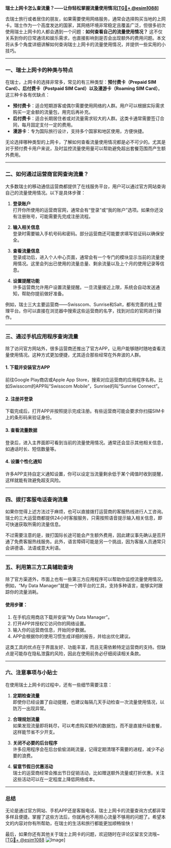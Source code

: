 **瑞士上网卡怎么查流量？——让你轻松掌握流量使用情况[[TG💪+ @esim1088](https://t.me/s/esim1088)]**

去瑞士旅行或者居住的朋友，如果需要使用网络服务，通常会选择购买当地的上网卡。瑞士作为一个高度发达的国家，其网络环境非常稳定且覆盖广泛，但很多初次使用瑞士上网卡的人都会遇到一个问题：**如何查看自己的流量使用情况？** 这不仅关系到你的日常通讯和娱乐需求，也直接影响到是否会出现额外的费用问题。本文将从多个角度详细讲解如何查询瑞士上网卡的流量使用情况，并提供一些实用的小技巧。

---

### 一、瑞士上网卡的种类与特点

在瑞士，上网卡的选择非常多，常见的有三种类型：**预付费卡（Prepaid SIM Card）、后付费卡（Postpaid SIM Card）以及漫游卡（Roaming SIM Card）**。这三种卡各有优缺点：

- **预付费卡**：适合短期游客或偶尔需要使用网络的人群。用户可以根据实际需求购买一定金额的流量包，用完后再补充。
- **后付费卡**：适合长期居住者或对流量需求较大的人群。这类卡通常需要签订合同，每月固定支付一定的费用。
- **漫游卡**：专为国际旅行设计，支持多个国家和地区使用，方便快捷。

无论选择哪种类型的上网卡，了解如何查看流量使用情况都是必不可少的。尤其是对于预付费卡用户来说，及时监控流量使用量可以帮助避免超出套餐范围而产生额外费用。

---

### 二、如何通过运营商官网查询流量？

大多数瑞士的移动通信运营商都提供了在线服务平台，用户可以通过官方网站查询自己的流量使用情况。以下是具体步骤：

1. **登录账户**  
   打开你所使用的运营商官网，通常会有“登录”或“我的账户”选项。如果你还没有注册账号，可能需要先完成注册流程。

2. **输入相关信息**  
   登录时需要输入手机号码和密码。部分运营商还可能要求填写验证码以确保安全。

3. **查看流量信息**  
   登录成功后，进入个人中心页面，通常会有一个专门的模块显示当前的流量使用情况。这里会列出已使用的流量总量、剩余流量以及上个月的使用记录等信息。

4. **设置提醒功能**  
   许多运营商允许用户设置流量提醒。一旦流量接近上限，系统会自动发送通知，帮助你提前做好准备。

例如，瑞士三大主要运营商——Swisscom、Sunrise和Salt，都有完善的线上管理平台。你可以直接在浏览器中搜索这些运营商的名字，找到对应的官网进行操作。

---

### 三、通过手机应用程序查询流量

除了访问官方网站外，很多运营商还推出了官方APP，让用户能够随时随地查看流量使用情况。这种方式更加便捷，尤其适合那些经常在外奔波的人群。

#### 1. 下载并安装官方APP  
前往Google Play商店或Apple App Store，搜索对应运营商的应用程序名称。比如Swisscom的APP叫“Swisscom Mobile”，Sunrise的叫“Sunrise Connect”。

#### 2. 注册并登录  
下载完成后，打开APP并按照提示完成注册。有些运营商可能会要求你扫描SIM卡上的条形码来验证身份。

#### 3. 查看流量数据  
登录后，进入主界面即可看到当前的流量使用情况。通常还会显示其他相关信息，如通话时长、短信数量等。

#### 4. 设置个性化通知  
许多APP支持自定义通知设置，你可以设定当流量剩余低于某个阈值时收到提醒，这样就能有效避免超支风险。

---

### 四、拨打客服电话查询流量

如果你觉得上述方法过于麻烦，也可以直接拨打运营商的客服热线进行人工咨询。瑞士的三大运营商都提供24小时客服服务，只需按照语音提示输入相关信息，即可快速获取所需的流量信息。

不过需要注意的是，拨打国际长途可能会产生额外费用，因此建议事先确认是否开通了免费客服热线服务。此外，语言障碍可能是另一个挑战，因为客服人员通常只会讲德语、法语或意大利语。

---

### 五、利用第三方工具辅助查询

除了官方渠道外，市面上也有一些第三方应用程序可以帮助你监控流量使用情况。例如，“My Data Manager”就是一个跨平台的工具，支持多种语言，能够实时跟踪你的流量消耗。

#### 使用步骤：
1. 在手机应用商店下载并安装“My Data Manager”。
2. 打开APP并授权它访问你的网络设置。
3. 输入你的运营商信息，开始同步数据。
4. APP会根据你的使用习惯生成详细的报告，并给出优化建议。

这类工具的优点在于界面友好、功能丰富，而且无需依赖特定运营商的支持。但缺点是可能存在隐私泄露的风险，因此在使用前务必仔细阅读相关条款。

---

### 六、注意事项与小贴士

在使用瑞士上网卡的过程中，还有一些细节需要注意：

1. **定期检查流量**  
   即使你已经设置了自动提醒，也建议每隔几天手动检查一次流量使用情况，以防万一出现异常。

2. **合理规划流量**  
   如果发现流量即将耗尽，可以考虑购买额外的数据包，而不是直接升级套餐，这样能节省不少开支。

3. **关闭不必要的后台程序**  
   许多应用程序会在后台偷偷消耗流量，记得定期清理不需要的进程，减少不必要的浪费。

4. **留意节假日优惠活动**  
   瑞士的运营商经常会推出节日促销活动，比如赠送额外流量或打折优惠。关注这些活动可以在一定程度上降低网络成本。

---

### 总结

无论是通过官方网站、手机APP还是客服电话，瑞士上网卡的流量查询方式都非常多样且便捷。掌握了这些方法后，你就再也不用担心流量不够用的问题了。希望本文的内容对你有所帮助，在瑞士的生活和旅行都能更加顺畅愉快！

最后，如果你还有其他关于瑞士上网卡的问题，欢迎随时在评论区留言交流哦~ [[TG💪+ @esim1088](https://t.me/s/esim1088) ![Image](https://i.postimg.cc/4NQfJmqS/Snipaste-2025-05-13-00-14-12.png)]